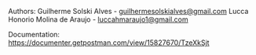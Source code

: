 Authors:
Guilherme Solski Alves - guilhermesolskialves@gmail.com
Lucca Honorio Molina de Araujo - luccahmaraujo1@gmail.com

Documentation:
    https://documenter.getpostman.com/view/15827670/TzeXkSjt